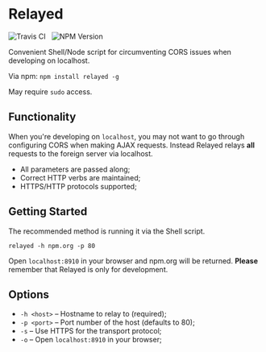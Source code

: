 Relayed
=======

<img src="https://travis-ci.org/Wildhoney/Relayed.png?branch=master" alt="Travis CI" />
&nbsp;
<img src="https://badge.fury.io/js/relayed.png" alt="NPM Version" />

Convenient Shell/Node script for circumventing CORS issues when developing on localhost.

Via npm: `npm install relayed -g`

May require `sudo` access.

Functionality
-------

When you're developing on `localhost`, you may not want to go through configuring CORS when making AJAX requests. Instead Relayed relays **all** requests to the foreign server via localhost.

* All parameters are passed along;
* Correct HTTP verbs are maintained;
* HTTPS/HTTP protocols supported;

Getting Started
-------

The recommended method is running it via the Shell script.

```
relayed -h npm.org -p 80
```

Open `localhost:8910` in your browser and npm.org will be returned. **Please** remember that Relayed is only for development.

Options
-------

 * `-h <host>` &ndash; Hostname to relay to (required);
 * `-p <port>` &ndash; Port number of the host (defaults to 80);
 * `-s` &ndash; Use HTTPS for the transport protocol;
 * `-o` &ndash; Open `localhost:8910` in your browser;